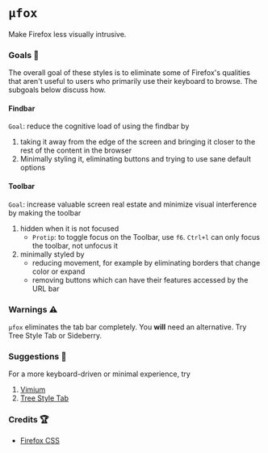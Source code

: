 # `µfox`
Make Firefox less visually intrusive.


### Goals 📝
The overall goal of these styles is to eliminate some of Firefox's qualities that aren't useful to users who primarily use their keyboard to browse. The subgoals below discuss how.


#### Findbar
`Goal`: reduce the cognitive load of using the findbar by

1. taking it away from the edge of the screen and bringing it closer to the rest of the content in the browser
2. Minimally styling it, eliminating buttons and trying to use sane default options


#### Toolbar
`Goal`: increase valuable screen real estate and minimize visual interference by making the toolbar

1. hidden when it is not focused
    - `Protip`: to toggle focus on the Toolbar, use `f6`. `Ctrl+l` can only focus the toolbar, not unfocus it
2. minimally styled by
    - reducing movement, for example by eliminating borders that change color or expand
    - removing buttons which can have their features accessed by the URL bar


### Warnings ⚠️
`µfox` eliminates the tab bar completely. You **will** need an alternative. Try Tree Style Tab or Sideberry.


### Suggestions 💁
For a more keyboard-driven or minimal experience, try

1. [Vimium](https://github.com/philc/vimium)
2. [Tree Style Tab](https://github.com/piroor/treestyletab)


### Credits 🏆
- [Firefox CSS](https://www.reddit.com/r/FirefoxCSS/)
